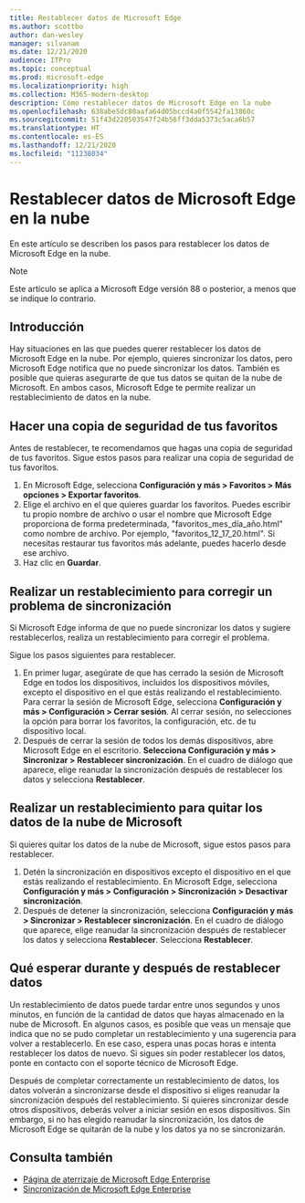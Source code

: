 ```yaml
---
title: Restablecer datos de Microsoft Edge
ms.author: scottbo
author: dan-wesley
manager: silvanam
ms.date: 12/21/2020
audience: ITPro
ms.topic: conceptual
ms.prod: microsoft-edge
ms.localizationpriority: high
ms.collection: M365-modern-desktop
description: Cómo restablecer datos de Microsoft Edge en la nube
ms.openlocfilehash: 638abe5dc80aafa64d05bccd4a0f5542fa13860c
ms.sourcegitcommit: 51f43d220503547f24b56ff3dda5373c5aca6b57
ms.translationtype: HT
ms.contentlocale: es-ES
ms.lasthandoff: 12/21/2020
ms.locfileid: "11238034"
---
```

# Restablecer datos de Microsoft Edge en la nube

En este artículo se describen los pasos para restablecer los datos de Microsoft Edge en la nube.

> [!NOTE]
> Este artículo se aplica a Microsoft Edge versión 88 o posterior, a menos que se indique lo contrario.

## Introducción

Hay situaciones en las que puedes querer restablecer los datos de Microsoft Edge en la nube. Por ejemplo, quieres sincronizar los datos, pero Microsoft Edge notifica que no puede sincronizar los datos. También es posible que quieras asegurarte de que tus datos se quitan de la nube de Microsoft. En ambos casos, Microsoft Edge te permite realizar un restablecimiento de datos en la nube.

## Hacer una copia de seguridad de tus favoritos

Antes de restablecer, te recomendamos que hagas una copia de seguridad de tus favoritos. Sigue estos pasos para realizar una copia de seguridad de tus favoritos.

1. En Microsoft Edge, selecciona **Configuración y más > Favoritos > Más opciones > Exportar favoritos**.
2. Elige el archivo en el que quieres guardar los favoritos. Puedes escribir tu propio nombre de archivo o usar el nombre que Microsoft Edge proporciona de forma predeterminada, "favoritos_mes_día_año.html" como nombre de archivo. Por ejemplo, "favoritos_12_17_20.html". Si necesitas restaurar tus favoritos más adelante, puedes hacerlo desde ese archivo.
3. Haz clic en **Guardar**.

## Realizar un restablecimiento para corregir un problema de sincronización

Si Microsoft Edge informa de que no puede sincronizar los datos y sugiere restablecerlos, realiza un restablecimiento para corregir el problema.

Sigue los pasos siguientes para restablecer.

1. En primer lugar, asegúrate de que has cerrado la sesión de Microsoft Edge en todos los dispositivos, incluidos los dispositivos móviles, excepto el dispositivo en el que estás realizando el restablecimiento. Para cerrar la sesión de Microsoft Edge, selecciona **Configuración y más > Configuración > Cerrar sesión**. Al cerrar sesión, no selecciones la opción para borrar los favoritos, la configuración, etc. de tu dispositivo local.
2. Después de cerrar la sesión de todos los demás dispositivos, abre Microsoft Edge en el escritorio. **Selecciona Configuración y más > Sincronizar > Restablecer sincronización**. En el cuadro de diálogo que aparece, elige reanudar la sincronización después de restablecer los datos y selecciona **Restablecer**.

## Realizar un restablecimiento para quitar los datos de la nube de Microsoft

Si quieres quitar los datos de la nube de Microsoft, sigue estos pasos para restablecer.

1. Detén la sincronización en dispositivos excepto el dispositivo en el que estás realizando el restablecimiento.  En Microsoft Edge, selecciona **Configuración y más > Configuración > Sincronización > Desactivar sincronización**.  
2. Después de detener la sincronización, selecciona **Configuración y más > Sincronizar > Restablecer sincronización**. En el cuadro de diálogo que aparece, elige reanudar la sincronización después de restablecer los datos y selecciona **Restablecer**. Selecciona **Restablecer**.

## Qué esperar durante y después de restablecer datos

Un restablecimiento de datos puede tardar entre unos segundos y unos minutos, en función de la cantidad de datos que hayas almacenado en la nube de Microsoft. En algunos casos, es posible que veas un mensaje que indica que no se pudo completar un restablecimiento y una sugerencia para volver a restablecerlo. En ese caso, espera unas pocas horas e intenta restablecer los datos de nuevo. Si sigues sin poder restablecer los datos, ponte en contacto con el soporte técnico de Microsoft Edge.

Después de completar correctamente un restablecimiento de datos, los datos volverán a sincronizarse desde el dispositivo si eliges reanudar la sincronización después del restablecimiento. Si quieres sincronizar desde otros dispositivos, deberás volver a iniciar sesión en esos dispositivos. Sin embargo, si no has elegido reanudar la sincronización, los datos de Microsoft Edge se quitarán de la nube y los datos ya no se sincronizarán.

## Consulta también

- [Página de aterrizaje de Microsoft Edge Enterprise](https://aka.ms/EdgeEnterprise)
- [Sincronización de Microsoft Edge Enterprise](microsoft-edge-enterprise-sync.md)